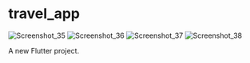 # travel_app
![Screenshot_35](https://github.com/sennachu/travel_mobile_app/assets/90784360/819ade50-8181-4101-be65-a1406a7b0c59)
![Screenshot_36](https://github.com/sennachu/travel_mobile_app/assets/90784360/f4d912cb-ec9f-4563-95e8-66263a7bdd2e)
![Screenshot_37](https://github.com/sennachu/travel_mobile_app/assets/90784360/e951da95-26e8-4a09-b356-c02e13e1bf3a)
![Screenshot_38](https://github.com/sennachu/travel_mobile_app/assets/90784360/6ac955a3-dfff-42ce-a26f-87b530bb4086)

A new Flutter project.
